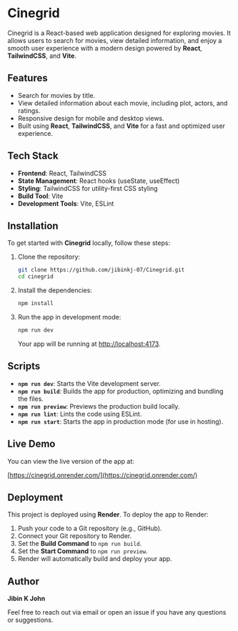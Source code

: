
# Cinegrid

Cinegrid is a React-based web application designed for exploring movies. It allows users to search for movies, view detailed information, and enjoy a smooth user experience with a modern design powered by **React**, **TailwindCSS**, and **Vite**.

## Features

- Search for movies by title.
- View detailed information about each movie, including plot, actors, and ratings.
- Responsive design for mobile and desktop views.
- Built using **React**, **TailwindCSS**, and **Vite** for a fast and optimized user experience.

## Tech Stack

- **Frontend**: React, TailwindCSS
- **State Management**: React hooks (useState, useEffect)
- **Styling**: TailwindCSS for utility-first CSS styling
- **Build Tool**: Vite
- **Development Tools**: Vite, ESLint

## Installation

To get started with **Cinegrid** locally, follow these steps:

1. Clone the repository:

   ```bash
   git clone https://github.com/jibinkj-07/Cinegrid.git
   cd cinegrid
   ```

2. Install the dependencies:

   ```bash
   npm install
   ```

3. Run the app in development mode:

   ```bash
   npm run dev
   ```

   Your app will be running at [http://localhost:4173](http://localhost:4173).

## Scripts

- **`npm run dev`**: Starts the Vite development server.
- **`npm run build`**: Builds the app for production, optimizing and bundling the files.
- **`npm run preview`**: Previews the production build locally.
- **`npm run lint`**: Lints the code using ESLint.
- **`npm run start`**: Starts the app in production mode (for use in hosting).

## Live Demo

You can view the live version of the app at:

[https://cinegrid.onrender.com/](https://cinegrid.onrender.com/)

## Deployment

This project is deployed using **Render**. To deploy the app to Render:

1. Push your code to a Git repository (e.g., GitHub).
2. Connect your Git repository to Render.
3. Set the **Build Command** to `npm run build`.
4. Set the **Start Command** to `npm run preview`.
5. Render will automatically build and deploy your app.

## Author

**Jibin K John**

Feel free to reach out via email or open an issue if you have any questions or suggestions.
